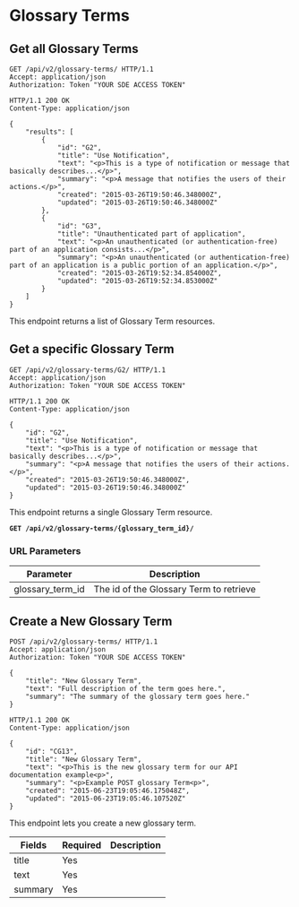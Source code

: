# Glossary Terms

## Get all Glossary Terms

```http
GET /api/v2/glossary-terms/ HTTP/1.1
Accept: application/json
Authorization: Token "YOUR SDE ACCESS TOKEN"
```

```http
HTTP/1.1 200 OK
Content-Type: application/json

{
    "results": [
        {
            "id": "G2",
            "title": "Use Notification",
            "text": "<p>This is a type of notification or message that basically describes...</p>",
            "summary": "<p>A message that notifies the users of their actions.</p>",
            "created": "2015-03-26T19:50:46.348000Z",
            "updated": "2015-03-26T19:50:46.348000Z"
        },
        {
            "id": "G3",
            "title": "Unauthenticated part of application",
            "text": "<p>An unauthenticated (or authentication-free) part of an application consists...</p>",
            "summary": "<p>An unauthenticated (or authentication-free) part of an application is a public portion of an application.</p>",
            "created": "2015-03-26T19:52:34.854000Z",
            "updated": "2015-03-26T19:52:34.853000Z"
        }
    ]
}
```

This endpoint returns a list of Glossary Term resources.









## Get a specific Glossary Term

```http
GET /api/v2/glossary-terms/G2/ HTTP/1.1
Accept: application/json
Authorization: Token "YOUR SDE ACCESS TOKEN"
```

```http
HTTP/1.1 200 OK
Content-Type: application/json

{
    "id": "G2",
    "title": "Use Notification",
    "text": "<p>This is a type of notification or message that basically describes...</p>",
    "summary": "<p>A message that notifies the users of their actions.</p>",
    "created": "2015-03-26T19:50:46.348000Z",
    "updated": "2015-03-26T19:50:46.348000Z"
}
```

This endpoint returns a single Glossary Term resource.

**`GET /api/v2/glossary-terms/{glossary_term_id}/`**

### URL Parameters

Parameter        | Description
---------------- | ---------------
glossary_term_id | The id of the Glossary Term to retrieve










## Create a New Glossary Term

```http
POST /api/v2/glossary-terms/ HTTP/1.1
Accept: application/json
Authorization: Token "YOUR SDE ACCESS TOKEN"

{
    "title": "New Glossary Term",
    "text": "Full description of the term goes here.",
    "summary": "The summary of the glossary term goes here."
}

```

```http
HTTP/1.1 200 OK
Content-Type: application/json

{
    "id": "CG13",
    "title": "New Glossary Term",
    "text": "<p>This is the new glossary term for our API documentation example<p>",
    "summary": "<p>Example POST glossary Term<p>",
    "created": "2015-06-23T19:05:46.175048Z",
    "updated": "2015-06-23T19:05:46.107520Z"
}
```

This endpoint lets you create a new glossary term.

Fields  | Required | Description
--------|----------|-------------
title   | Yes      |
text    | Yes      |
summary | Yes      |

